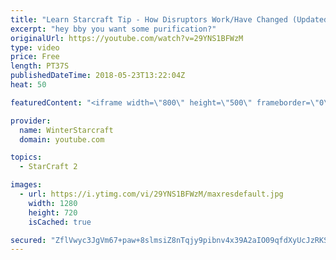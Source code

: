 ```yaml
---
title: "Learn Starcraft Tip - How Disruptors Work/Have Changed (Updated Patch 4.0 2018)"
excerpt: "hey bby you want some purification?"
originalUrl: https://youtube.com/watch?v=29YNS1BFWzM
type: video
price: Free
length: PT37S
publishedDateTime: 2018-05-23T13:22:04Z
heat: 50

featuredContent: "<iframe width=\"800\" height=\"500\" frameborder=\"0\" src=\"https://www.youtube.com/embed/29YNS1BFWzM\" allow=\"accelerometer; autoplay; encrypted-media; gyroscope; picture-in-picture\" allowfullscreen></iframe>"

provider:
  name: WinterStarcraft
  domain: youtube.com

topics:
  - StarCraft 2

images:
  - url: https://i.ytimg.com/vi/29YNS1BFWzM/maxresdefault.jpg
    width: 1280
    height: 720
    isCached: true

secured: "ZflVwyc3JgVm67+paw+8slmsiZ8nTqjy9pibnv4x39A2aIO09qfdXyUcJzRKSJZW6kZqUXDOA48iVlSj5r/OFIuJNicysS9SfOGgzkR7FF2+fUn4J/5hIlz0idr1n7G2FFeHog80m8efUbsD2zwh0UFyMVQ+2J4foJzorw/ltov9YSm2ZaF0flBmDjppf0gczH0b8nPaZMnp2S3iZfXFmN7+YZdznugKhShgFiaxLpaCShza3X+Cv5ATiMxf4lmbSwP1jT0qIRVA13N2O4lyFGUOQEtL8J+QTmxJUP7gg41MG5pLhNf3PD2sQYD7trceiL0t0SI4lZ+WqSABsTL642ywskuctTP8L6DgcrwPNsqsXNn13EGbV/j0c431nagwbh54EeyPGxk0HidjeNL4o/1dteHMdj6Ty1ScSk/orvA=;VMTmLT8+gfGVdowEG8AYGQ=="
---
```


